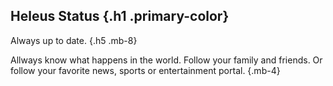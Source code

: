 ## Heleus Status {.h1 .primary-color}
Always up to date. {.h5 .mb-8}

Allways know what happens in the world. Follow your family and friends. Or
follow your favorite news, sports or entertainment portal. {.mb-4}